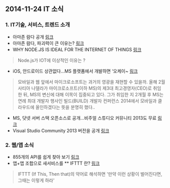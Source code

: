 ## 2014-11-24 IT 소식

### 1. IT기술, 서비스, 트렌드 소개

* 아마존 람다 공개 [링크](http://www.pedium.com/2014/11/13/%EC%95%84%EB%A7%88%EC%A1%B4-%EB%9E%8C%EB%8B%A4-%EA%B3%B5%EA%B0%9C)
* 아마존 람다, 파괴력이 큰 이유는? [링크](http://www.pedium.com/2014/11/16/%EC%95%84%EB%A7%88%EC%A1%B4-%EB%9E%8C%EB%8B%A4-%ED%8C%8C%EA%B4%B4%EB%A0%A5%EC%9D%B4-%ED%81%B0-%EC%9D%B4%EC%9C%A0%EB%8A%94-)
* WHY NODE.JS IS IDEAL FOR THE INTERNET OF THINGS [링크](http://www.programmableweb.com/news/why-node.js-ideal-internet-things/analysis/2014/07/31?utm_content=buffer12e78&utm_medium=social&utm_source=twitter.com&utm_campaign=buffer)
> Node.js가 IOT에 이상적인 이유는 ?
* iOS, 안드로이드 상관없다…MS 플랫폼에서 개발하면 ‘오케이~ [링크](http://news.imaso.co.kr/103411)
> 모바일과 웹 앞에서 마이크로소프트는 과거의 영광을 재현할 수 있을까. 올해 2월 사티아 나델라가 마이크로소프트(이하 MS)의 제3대 최고경영자(CEO)로 취임한 뒤, MS의 변신에 대해 이목이 집중되고 있다. 그가 취임한 지 2개월 후 MS는 연례 최대 개발자 행사인 빌드(BUILD) 개발자 컨퍼런스 2014에서 모바일과 클라우드에 올인하겠다는 뜻을 분명히 했다..
* MS, 닷넷 서버 스택 오픈소스로 공개…비주얼 스튜디오 커뮤니티 2013도 무료 [링크](http://news.imaso.co.kr/141021)
* Visual Studio Community 2013  버전을 공개 [링크](http://www.visualstudio.com/en-us/products/visual-studio-community-vs)


### 2. 웹/앱 소식

* 855개의 API를 쉽게 찾아 보기 [링크](http://apis.io/)
* 앱+앱 조합으로 새서비스를 ** IFTTT 란? [링크](http://www.bloter.net/archives/172730)
> IFTTT (If This, Then that)의 약어로 해석하면 '만약 이런 상황이 벌어진다면, 그때는 이렇게 하라'
